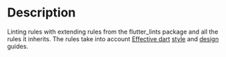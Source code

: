 # Description

Linting rules with extending rules from the flutter_lints package and all the rules it inherits. The rules take into account [Effective dart](https://dart.dev/guides/language/effective-dart) [style](https://dart.dev/guides/language/effective-dart/style) and [design](https://dart.dev/guides/language/effective-dart/design) guides.
